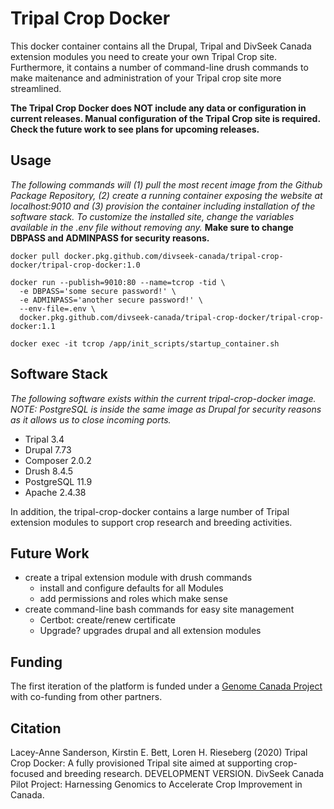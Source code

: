 
# Tripal Crop Docker

This docker container contains all the Drupal, Tripal and DivSeek Canada extension modules you need to create your own Tripal Crop site. Furthermore, it contains a number of command-line drush commands to make maitenance and administration of your Tripal crop site more streamlined.

**The Tripal Crop Docker does NOT include any data or configuration in current releases. Manual configuration of the Tripal Crop site is required. Check the future work to see plans for upcoming releases.**

## Usage

*The following commands will (1) pull the most recent image from the Github Package Repository, (2) create a running container exposing the website at localhost:9010 and (3) provision the container including installation of the software stack. To customize the installed site, change the variables available in the .env file without removing any.* **Make sure to change DBPASS and ADMINPASS for security reasons.**

```
docker pull docker.pkg.github.com/divseek-canada/tripal-crop-docker/tripal-crop-docker:1.0

docker run --publish=9010:80 --name=tcrop -tid \
  -e DBPASS='some secure password!' \
  -e ADMINPASS='another secure password!' \
  --env-file=.env \
  docker.pkg.github.com/divseek-canada/tripal-crop-docker/tripal-crop-docker:1.1

docker exec -it tcrop /app/init_scripts/startup_container.sh
```

## Software Stack

*The following software exists within the current tripal-crop-docker image. NOTE: PostgreSQL is inside the same image as Drupal for security reasons as it allows us to close incoming ports.*

- Tripal 3.4
- Drupal 7.73
- Composer 2.0.2
- Drush 8.4.5
- PostgreSQL 11.9
- Apache 2.4.38

In addition, the tripal-crop-docker contains a large number of Tripal extension modules to support crop research and breeding activities.

## Future Work
- create a tripal extension module with drush commands
   - install and configure defaults for all Modules
   - add permissions and roles which make sense
- create command-line bash commands for easy site management
   - Certbot: create/renew certificate
   - Upgrade? upgrades drupal and all extension modules

## Funding

The first iteration of the platform is funded under a [Genome Canada Project](https://www.genomecanada.ca/en/divseek-canada-harnessing-genomics-accelerate-crop-improvement-canada) with co-funding from other partners.

## Citation

Lacey-Anne Sanderson, Kirstin E. Bett, Loren H. Rieseberg (2020) Tripal Crop Docker: A fully provisioned Tripal site aimed at supporting crop-focused and breeding research. DEVELOPMENT VERSION. DivSeek Canada Pilot Project: Harnessing Genomics to Accelerate Crop Improvement in Canada.
